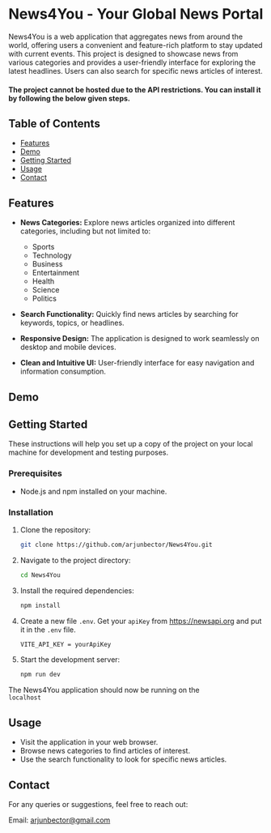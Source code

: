 # News4You - Your Global News Portal

News4You is a web application that aggregates news from around the world, offering users a convenient and feature-rich platform to stay updated with current events. This project is designed to showcase news from various categories and provides a user-friendly interface for exploring the latest headlines. Users can also search for specific news articles of interest.

#### The project cannot be hosted due to the API restrictions. You can install it by following the below given steps.

## Table of Contents

- [Features](#features)
- [Demo](#demo)
- [Getting Started](#getting-started)
- [Usage](#usage)
- [Contact](#contact)


## Features

- **News Categories:** Explore news articles organized into different categories, including but not limited to:
  - Sports
  - Technology
  - Business
  - Entertainment
  - Health
  - Science
  - Politics

- **Search Functionality:** Quickly find news articles by searching for keywords, topics, or headlines.
- **Responsive Design:** The application is designed to work seamlessly on desktop and mobile devices.
- **Clean and Intuitive UI:** User-friendly interface for easy navigation and information consumption.

## Demo
 
## Getting Started

These instructions will help you set up a copy of the project on your local machine for development and testing purposes.

### Prerequisites

- Node.js and npm installed on your machine.

### Installation

1. Clone the repository:

   ```bash
   git clone https://github.com/arjunbector/News4You.git
   ```

2. Navigate to the project directory:
    ```bash 
    cd News4You
    ```

3. Install the required dependencies:
    ```bash
    npm install
    ```
4. Create a new file <code>.env</code>. Get your <code>apiKey</code> from https://newsapi.org and put it in the <code>.env</code> file.

    ```bash
    VITE_API_KEY = yourApiKey
    ```

5. Start the development server:
    ```bash
    npm run dev
    ```
The News4You application should now be running on the <code> localhost</code>

## Usage
- Visit the application in your web browser.
- Browse news categories to find articles of interest.
- Use the search functionality to look for specific news articles.

## Contact
For any queries or suggestions, feel free to reach out:

Email: arjunbector@gmail.com